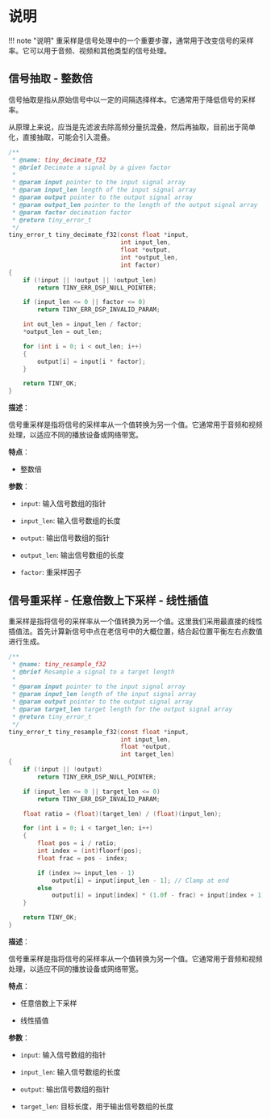 # 说明

!!! note "说明"
    重采样是信号处理中的一个重要步骤，通常用于改变信号的采样率。它可以用于音频、视频和其他类型的信号处理。

## 信号抽取 - 整数倍    

信号抽取是指从原始信号中以一定的间隔选择样本。它通常用于降低信号的采样率。

从原理上来说，应当是先滤波去除高频分量抗混叠，然后再抽取，目前出于简单化，直接抽取，可能会引入混叠。

```c
/**
 * @name: tiny_decimate_f32
 * @brief Decimate a signal by a given factor
 *
 * @param input pointer to the input signal array
 * @param input_len length of the input signal array
 * @param output pointer to the output signal array
 * @param output_len pointer to the length of the output signal array
 * @param factor decimation factor
 * @return tiny_error_t
 */
tiny_error_t tiny_decimate_f32(const float *input,
                               int input_len,
                               float *output,
                               int *output_len,
                               int factor)
{
    if (!input || !output || !output_len)
        return TINY_ERR_DSP_NULL_POINTER;

    if (input_len <= 0 || factor <= 0)
        return TINY_ERR_DSP_INVALID_PARAM;

    int out_len = input_len / factor;
    *output_len = out_len;

    for (int i = 0; i < out_len; i++)
    {
        output[i] = input[i * factor];
    }

    return TINY_OK;
}

```

**描述**：

信号重采样是指将信号的采样率从一个值转换为另一个值。它通常用于音频和视频处理，以适应不同的播放设备或网络带宽。

**特点**：

- 整数倍

**参数**：

- `input`: 输入信号数组的指针

- `input_len`: 输入信号数组的长度

- `output`: 输出信号数组的指针

- `output_len`: 输出信号数组的长度

- `factor`: 重采样因子


## 信号重采样 - 任意倍数上下采样 - 线性插值

重采样是指将信号的采样率从一个值转换为另一个值。这里我们采用最直接的线性插值法。首先计算新信号中点在老信号中的大概位置，结合起位置平衡左右点数值进行生成。

```c
/**
 * @name: tiny_resample_f32
 * @brief Resample a signal to a target length
 *
 * @param input pointer to the input signal array
 * @param input_len length of the input signal array
 * @param output pointer to the output signal array
 * @param target_len target length for the output signal array
 * @return tiny_error_t
 */
tiny_error_t tiny_resample_f32(const float *input,
                               int input_len,
                               float *output,
                               int target_len)
{
    if (!input || !output)
        return TINY_ERR_DSP_NULL_POINTER;

    if (input_len <= 0 || target_len <= 0)
        return TINY_ERR_DSP_INVALID_PARAM;

    float ratio = (float)(target_len) / (float)(input_len);

    for (int i = 0; i < target_len; i++)
    {
        float pos = i / ratio;
        int index = (int)floorf(pos);
        float frac = pos - index;

        if (index >= input_len - 1)
            output[i] = input[input_len - 1]; // Clamp at end
        else
            output[i] = input[index] * (1.0f - frac) + input[index + 1] * frac;
    }

    return TINY_OK;
}

```

**描述**：

信号重采样是指将信号的采样率从一个值转换为另一个值。它通常用于音频和视频处理，以适应不同的播放设备或网络带宽。

**特点**：

- 任意倍数上下采样

- 线性插值

**参数**：

- `input`: 输入信号数组的指针

- `input_len`: 输入信号数组的长度

- `output`: 输出信号数组的指针

- `target_len`: 目标长度，用于输出信号数组的长度

